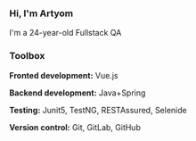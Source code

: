 <!--
**datwhite/datwhite** is a ✨ _special_ ✨ repository because its `README.md` (this file) appears on your GitHub profile.

Here are some ideas to get you started:

- 🔭 I’m currently working on ...
- 🌱 I’m currently learning ...
- 👯 I’m looking to collaborate on ...
- 🤔 I’m looking for help with ...
- 💬 Ask me about ...
- 📫 How to reach me: ...
- 😄 Pronouns: ...
- ⚡ Fun fact: ...
-->

### Hi, I'm Artyom

I'm a 24-year-old Fullstack QA

### Toolbox

**Fronted development:** Vue.js

**Backend development:** Java+Spring

**Testing:** Junit5, TestNG, RESTAssured, Selenide

**Version control:** Git, GitLab, GitHub
